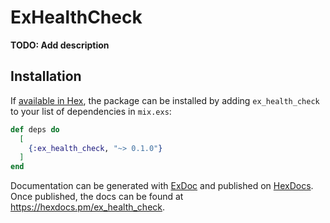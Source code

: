 # ExHealthCheck

**TODO: Add description**

## Installation

If [available in Hex](https://hex.pm/docs/publish), the package can be installed
by adding `ex_health_check` to your list of dependencies in `mix.exs`:

```elixir
def deps do
  [
    {:ex_health_check, "~> 0.1.0"}
  ]
end
```

Documentation can be generated with [ExDoc](https://github.com/elixir-lang/ex_doc)
and published on [HexDocs](https://hexdocs.pm). Once published, the docs can
be found at <https://hexdocs.pm/ex_health_check>.


